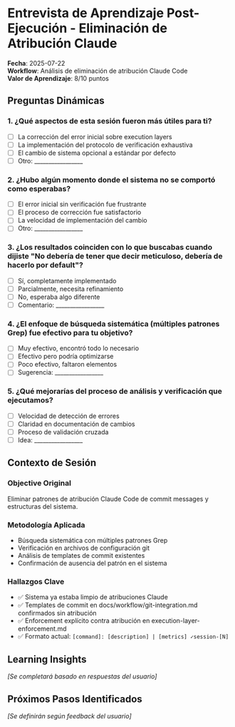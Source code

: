 # Entrevista de Aprendizaje Post-Ejecución - Eliminación de Atribución Claude

**Fecha**: 2025-07-22  
**Workflow**: Análisis de eliminación de atribución Claude Code  
**Valor de Aprendizaje**: 8/10 puntos  

## Preguntas Dinámicas

### 1. ¿Qué aspectos de esta sesión fueron más útiles para ti?
- [ ] La corrección del error inicial sobre execution layers
- [ ] La implementación del protocolo de verificación exhaustiva  
- [ ] El cambio de sistema opcional a estándar por defecto
- [ ] Otro: _________________

### 2. ¿Hubo algún momento donde el sistema no se comportó como esperabas?
- [ ] El error inicial sin verificación fue frustrante
- [ ] El proceso de corrección fue satisfactorio
- [ ] La velocidad de implementación del cambio
- [ ] Otro: _________________

### 3. ¿Los resultados coinciden con lo que buscabas cuando dijiste "No debería de tener que decir meticuloso, debería de hacerlo por default"?
- [ ] Sí, completamente implementado
- [ ] Parcialmente, necesita refinamiento
- [ ] No, esperaba algo diferente
- [ ] Comentario: _________________

### 4. ¿El enfoque de búsqueda sistemática (múltiples patrones Grep) fue efectivo para tu objetivo?
- [ ] Muy efectivo, encontró todo lo necesario
- [ ] Efectivo pero podría optimizarse
- [ ] Poco efectivo, faltaron elementos
- [ ] Sugerencia: _________________

### 5. ¿Qué mejorarías del proceso de análisis y verificación que ejecutamos?
- [ ] Velocidad de detección de errores
- [ ] Claridad en documentación de cambios
- [ ] Proceso de validación cruzada
- [ ] Idea: _________________

## Contexto de Sesión

### Objective Original
Eliminar patrones de atribución Claude Code de commit messages y estructuras del sistema.

### Metodología Aplicada
- Búsqueda sistemática con múltiples patrones Grep
- Verificación en archivos de configuración git
- Análisis de templates de commit existentes
- Confirmación de ausencia del patrón en el sistema

### Hallazgos Clave
- ✅ Sistema ya estaba limpio de atribuciones Claude
- ✅ Templates de commit en docs/workflow/git-integration.md confirmados sin atribución
- ✅ Enforcement explícito contra atribución en execution-layer-enforcement.md
- ✅ Formato actual: `[command]: [description] | [metrics] ✓session-[N]`

## Learning Insights
*[Se completará basado en respuestas del usuario]*

## Próximos Pasos Identificados
*[Se definirán según feedback del usuario]*